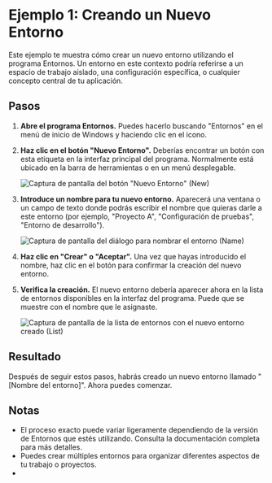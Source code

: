 # Ejemplo 1: Creando un Nuevo Entorno

Este ejemplo te muestra cómo crear un nuevo entorno utilizando el programa Entornos. Un entorno en este contexto podría referirse a un espacio de trabajo aislado, una configuración específica, o cualquier concepto central de tu aplicación.

## Pasos

1.  **Abre el programa Entornos.** Puedes hacerlo buscando "Entornos" en el menú de inicio de Windows y haciendo clic en el icono.

2.  **Haz clic en el botón "Nuevo Entorno".** Deberías encontrar un botón con esta etiqueta en la interfaz principal del programa. Normalmente está ubicado en la barra de herramientas o en un menú desplegable.

    ![Captura de pantalla del botón "Nuevo Entorno" (New)](imagen_nuevo_entorno.png)

3.  **Introduce un nombre para tu nuevo entorno.** Aparecerá una ventana o un campo de texto donde podrás escribir el nombre que quieras darle a este entorno (por ejemplo, "Proyecto A", "Configuración de pruebas", "Entorno de desarrollo").

    ![Captura de pantalla del diálogo para nombrar el entorno (Name)](imagen_nombre_entorno.png)

4.  **Haz clic en "Crear" o "Aceptar".** Una vez que hayas introducido el nombre, haz clic en el botón para confirmar la creación del nuevo entorno.

5.  **Verifica la creación.** El nuevo entorno debería aparecer ahora en la lista de entornos disponibles en la interfaz del programa. Puede que se muestre con el nombre que le asignaste.

    ![Captura de pantalla de la lista de entornos con el nuevo entorno creado (List)](imagen_lista_entornos.png)

## Resultado

Después de seguir estos pasos, habrás creado un nuevo entorno llamado "[Nombre del entorno]". Ahora puedes comenzar.

## Notas

* El proceso exacto puede variar ligeramente dependiendo de la versión de Entornos que estés utilizando. Consulta la documentación completa para más detalles.
* Puedes crear múltiples entornos para organizar diferentes aspectos de tu trabajo o proyectos.
* 